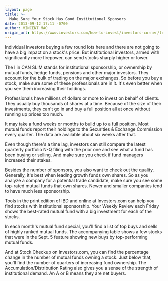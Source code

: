 ```yaml
---
layout: page
title: >-
  Make Sure Your Stock Has Good Institutional Sponsors
date: 2013-09-12 17:11 -0700
author: VINCENT MAO
origin_url: https://www.investors.com/how-to-invest/investors-corner/leading-funds-should-own-your-stock
---
```





Individual investors buying a few round lots here and there are not going to have a big impact on a stock's price. But institutional investors, armed with significantly more firepower, can send stocks sharply higher or lower.


The I in CAN SLIM stands for institutional sponsorship, or ownership by mutual funds, hedge funds, pensions and other major investors. They account for the bulk of trading on the major exchanges. So before you buy a stock, make sure some of these professionals are in it. It's even better when you see them increasing their holdings.


Professionals have millions of dollars or more to invest on behalf of clients. They usually buy thousands of shares at a time. Because of the size of their investments, they can't go in and buy a full position all at once without running up prices too much.


It may take a fund weeks or months to build up to a full position. Most mutual funds report their holdings to the Securities & Exchange Commission every quarter. The data are available about six weeks after that.


Even though there's a time lag, investors can still compare the latest quarterly portfolio N-Q filing with the prior one and see what a fund has been buying or selling. And make sure you check if fund managers increased their stakes.


Besides the number of sponsors, you also want to check out the quality. Generally, it's best when leading growth funds own shares. So as you analyze a company for a potential trade candidate, make sure you see some top-rated mutual funds that own shares. Newer and smaller companies tend to have much less sponsorship.


Tools in the print edition of IBD and online at Investors.com can help you find stocks with institutional sponsorship. Your Weekly Review each Friday shows the best-rated mutual fund with a big investment for each of the stocks.


In each month's mutual fund special, you'll find a list of top buys and sells of highly ranked mutual funds. The accompanying table shows a few stocks that were in the Sept. 5 feature showing new buys by top-performing mutual funds.


And at Stock Checkup on Investors.com, you can find the percentage change in the number of mutual funds owning a stock. Just below that, you'll find the number of quarters of increasing fund ownership. The Accumulation/Distribution Rating also gives you a sense of the strength of institutional demand. An A or B means they are net buyers.




